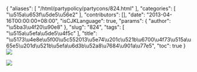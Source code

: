{
    "aliases": [
        "/html/partypolicy/partycons/824.html"
    ],
    "categories": [
        "\u515a\u653f\u5de5\u56e2"
    ],
    "contributors": [],
    "date": "2013-04-16T00:00:00+08:00",
    "isCJKLanguage": true,
    "params": {
        "author": "\u5ba3\u4f20\u90e8"
    },
    "slug": "824",
    "tags": [
        "\u515a\u5efa\u5de5\u4f5c"
    ],
    "title": "\u5173\u4e8e\u5f00\u5c552013\u5e74\u201c\u521b\u6700\u4f73\u515a\u65e5\u201d\u521b\u5efa\u6d3b\u52a8\u7684\u901a\u77e5",
    "toc": true
}
![](https://cdn.tfls.online/mirror/full/63daabd6cd3fe29bd463c2d3ca0991673338041b.jpg)

![](https://cdn.tfls.online/mirror/full/73574300f7c22e3d09040c0c7a112a373764acee.jpg)

